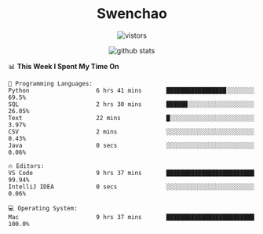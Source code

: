 <h1 align="center">Swenchao</h3>

<p align="center">
  <img src="https://visitor-badge.glitch.me/badge?page_id=Swenchao" alt="vistors" />
</p>

<p align="center">
  <img src="https://github-readme-stats.vercel.app/api?username=Swenchao&count_private=true&show_icons=true&theme=vue-dark&hide_title=true" alt="github stats" />
</p>

<!--START_SECTION:waka-->
📊 **This Week I Spent My Time On** 

```text
💬 Programming Languages: 
Python                   6 hrs 41 mins       █████████████████░░░░░░░░   69.5% 
SQL                      2 hrs 30 mins       ██████░░░░░░░░░░░░░░░░░░░   26.05% 
Text                     22 mins             █░░░░░░░░░░░░░░░░░░░░░░░░   3.97% 
CSV                      2 mins              ░░░░░░░░░░░░░░░░░░░░░░░░░   0.43% 
Java                     0 secs              ░░░░░░░░░░░░░░░░░░░░░░░░░   0.06%

🔥 Editors: 
VS Code                  9 hrs 37 mins       █████████████████████████   99.94% 
IntelliJ IDEA            0 secs              ░░░░░░░░░░░░░░░░░░░░░░░░░   0.06%

💻 Operating System: 
Mac                      9 hrs 37 mins       █████████████████████████   100.0%

```


<!--END_SECTION:waka-->
